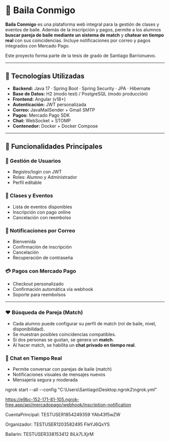 # 💃 Baila Conmigo

**Baila Conmigo** es una plataforma web integral para la gestión de clases y eventos de baile. Además de la inscripción y pagos, permite a los alumnos **buscar pareja de baile mediante un sistema de match** y **chatear en tiempo real** con sus coincidencias. Incluye notificaciones por correo y pagos integrados con Mercado Pago.

Este proyecto forma parte de la tesis de grado de Santiago Barrionuevo.

---

## 🧩 Tecnologías Utilizadas

- **Backend:** Java 17 · Spring Boot · Spring Security · JPA · Hibernate
- **Base de Datos:** H2 (modo test) / PostgreSQL (modo producción)
- **Frontend:** Angular (v18+)
- **Autenticación:** JWT personalizada
- **Correo:** JavaMailSender + Gmail SMTP
- **Pagos:** Mercado Pago SDK
- **Chat:** WebSocket + STOMP
- **Contenedor:** Docker + Docker Compose

---

## 🚀 Funcionalidades Principales

### 👥 Gestión de Usuarios
- Registro/login con JWT
- Roles: Alumno y Administrador
- Perfil editable

### 🎫 Clases y Eventos
- Lista de eventos disponibles
- Inscripción con pago online
- Cancelación con reembolso

### 💌 Notificaciones por Correo
- Bienvenida
- Confirmación de inscripción
- Cancelación
- Recuperación de contraseña

### 💳 Pagos con Mercado Pago
- Checkout personalizado
- Confirmación automática vía webhook
- Soporte para reembolsos

---

### ❤️ Búsqueda de Pareja (Match)

- Cada alumno puede configurar su perfil de match (rol de baile, nivel, disponibilidad).
- Se muestran posibles coincidencias compatibles.
- Si dos personas se gustan, se genera un **match**.
- Al hacer match, se habilita un **chat privado en tiempo real**.

### 💬 Chat en Tiempo Real

- Permite conversar con parejas de baile (match)
- Notificaciones visuales de mensajes nuevos
- Mensajería segura y moderada


ngrok start --all --config "C:\Users\Santiago\Desktop\.ngrok2\ngrok.yml"

https://e9bc-152-171-81-105.ngrok-free.app/api/mercadopago/webhook/inscription-notification

CuentaPrincipal:
TESTUSER1854249359
YAb43f5wZW

Organizador:
TESTUSER1203582495
FleYJ6QxYS

Bailarin:
TESTUSER338153412
8iLk7LXjrM
